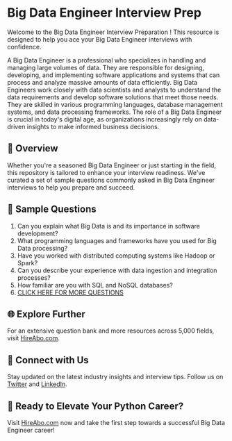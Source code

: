 # Big Data Engineer Interview Prep

Welcome to the Big Data Engineer Interview Preparation ! This resource is designed to help you ace your Big Data Engineer interviews with confidence.

A Big Data Engineer is a professional who specializes in handling and managing large volumes of data. They are responsible for designing, developing, and implementing software applications and systems that can process and analyze massive amounts of data efficiently. Big Data Engineers work closely with data scientists and analysts to understand the data requirements and develop software solutions that meet those needs. They are skilled in various programming languages, database management systems, and data processing frameworks. The role of a Big Data Engineer is crucial in today's digital age, as organizations increasingly rely on data-driven insights to make informed business decisions.

## 🚀 Overview

Whether you're a seasoned Big Data Engineer or just starting in the field, this repository is tailored to enhance your interview readiness. We've curated a set of sample questions commonly asked in Big Data Engineer interviews to help you prepare and succeed.

## 📝 Sample Questions

1. Can you explain what Big Data is and its importance in software development?
2. What programming languages and frameworks have you used for Big Data processing?
3. Have you worked with distributed computing systems like Hadoop or Spark?
4. Can you describe your experience with data ingestion and integration processes?
5. How familiar are you with SQL and NoSQL databases?
6. [CLICK HERE FOR MORE QUESTIONS](https://hireabo.com/job/0_0_93/Big%20Data%20Engineer)

## 🌐 Explore Further

For an extensive question bank and more resources across 5,000 fields, visit [HireAbo.com](https://www.hireabo.com).

## 📱 Connect with Us

Stay updated on the latest industry insights and interview tips. Follow us on [Twitter](https://twitter.com/hireabo) and [LinkedIn](https://www.linkedin.com/in/hire-abo-3609972a8/).

## 🚀 Ready to Elevate Your Python Career?

Visit [HireAbo.com](https://www.hireabo.com) now and take the first step towards a successful Big Data Engineer career!